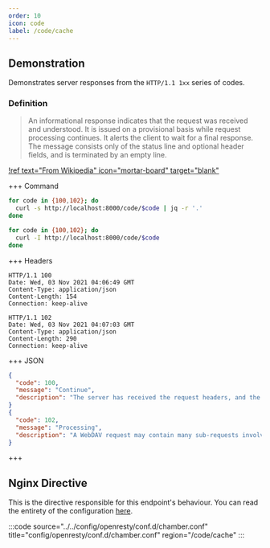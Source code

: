```yaml
---
order: 10
icon: code
label: /code/cache
---
```


## Demonstration

Demonstrates server responses from the `HTTP/1.1 1xx` series of codes.

### Definition

> An informational response indicates that the request was received and understood. It is issued on a provisional basis while request processing continues. It alerts the client to wait for a final response. The message consists only of the status line and optional header fields, and is terminated by an empty line. 

[!ref text="From Wikipedia" icon="mortar-board" target="blank"](https://shorturl.at/oEMSX)

+++ Command
```bash # Respond with JSON:
for code in {100,102}; do 
  curl -s http://localhost:8000/code/$code | jq -r '.'
done
```
```bash # Respond with headers:
for code in {100,102}; do 
  curl -I http://localhost:8000/code/$code
done
```
+++ Headers
``` #
HTTP/1.1 100 
Date: Wed, 03 Nov 2021 04:06:49 GMT
Content-Type: application/json
Content-Length: 154
Connection: keep-alive

HTTP/1.1 102 
Date: Wed, 03 Nov 2021 04:07:03 GMT
Content-Type: application/json
Content-Length: 290
Connection: keep-alive
```
+++ JSON
```json # Various response bodies:
{
  "code": 100,
  "message": "Continue",
  "description": "The server has received the request headers, and the client should proceed to send the request body."
}
{
  "code": 102,
  "message": "Processing",
  "description": "A WebDAV request may contain many sub-requests involving file operations, requiring a long time to complete the request. This code indicates that the server has received and is processing the request, but no response is available yet."
}
```
+++ 

## Nginx Directive

This is the directive responsible for this endpoint's behaviour. You can read the entirety of the configuration [here](https://github.com/wilhelm-murdoch/chamber/blob/main/config/openresty/conf.d/chamber.conf).

:::code source="../../config/openresty/conf.d/chamber.conf" title="config/openresty/conf.d/chamber.conf" region="/code/cache" :::